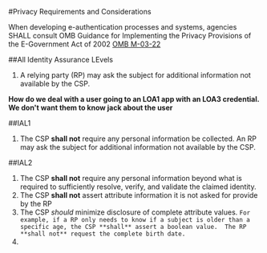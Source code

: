 #<a name="privacy-section-header"></a>Privacy Requirements and Considerations

When developing e-authentication processes and systems, agencies SHALL consult OMB Guidance for Implementing the Privacy Provisions of the E-Government Act of 2002 [OMB M-03-22](sec_references.md/#M-03-22)

##All Identity Assurance LEvels
1.  A relying party (RP) may ask the subject for additional information not available by the CSP.

**How do we deal with a user going to an LOA1 app with an LOA3 credential.  We don't want them to know jack about the user**

##IAL1
1.  The CSP **shall not** require any personal information be collected.  An RP may ask the subject for additional information not available by the CSP.

##IAL2
1.  The CSP **shall not** require any personal information beyond what is required to sufficiently resolve, verify, and validate the claimed identity.  
2. The CSP **shall not** assert attribute information it is not asked for provide by the RP
3. The CSP *should* minimize disclosure of complete attribute values. ```For example, if a RP only needs to know if a subject is older than a specific age, the CSP **shall** assert a boolean value.  The RP **shall not** request the complete birth date.```
4. 

